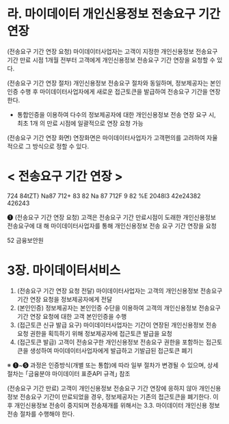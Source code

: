 # 라. 마이데이터 개인신용정보 전송요구 기간 연장

(전송요구 기간 연장 요청) 마이데이터사업자는 고객이 지정한 개인신용정보 전송요구
기간 만료 시점 1개월 전부터 고객에게 개인신용정보 전송요구 기간 연장을 요청할 수 있다.

(전송요구 기간 연장 절차) 개인신용정보 전송요구 절차와 동일하며, 정보제공자는
본인인증 수행 후 마이데이터사업자에게 새로운 접근토큰을 발급하여 전송요구
기간을 연장한다.

- 통합인증을 이용하여 다수의 정보제공자에 대한 개인신용정보 전송 연장 요구 시, 최초 1개
의 만료 시점에 일괄적으로 연장 요청 가능

(전송요구 기간 연장 화면) 연장화면은 마이데이터사업자가 고객편의를 고려하여
자율적으로 그 방식으로 정할 수 있다.

# &lt; 전송요구 기간 연장 &gt;

724 84tZT} Na87 712+ 83 82 Na 87 712F 9 82 %E 2048l3 42e24382 426243

❶ (전송요구 기간 연장 요청) 고객은 전송요구 기간 만료시점이 도래한 개인신용정보 전송요구에 대
해 마이데이터사업자를 통해 개인신용정보 전송 요구 기간 연장을 요청

52 금융보안원

# 3장. 마이데이터서비스

1. (전송요구 기간 연장 요청 전달) 마이데이터사업자는 고객의 개인신용정보 전송요구 기간 연장 요청을 정보제공자에게 전달
2. (본인인증) 정보제공자는 본인인증 수단을 이용하여 고객의 개인신용정보 전송요구 기간 연장 요청에 대한 고객 본인인증을 수행
3. (접근토큰 신규 발급 요구) 마이데이터사업자는 기간이 연장된 개인신용정보 전송 요청 권한을 획득하기 위해 정보제공자에 접근토큰 발급을 요청
4. (접근토큰 발급) 고객이 전송요구한 개인신용정보 전송요구 권한을 포함하는 접근토큰을 생성하여 마이데이터사업자에게 발급하고 기발급된 접근토큰 폐기

※ ❶~❺ 과정은 인증방식(개별 또는 통합)에 따라 일부 절차가 변경될 수 있으며, 상세 절차는 ｢금융분야 마이데이터 표준API 규격｣ 참조

(전송요구 기간 만료) 고객이 개인신용정보 전송요구 기간 연장에 응하지 않아 개인신용 정보 전송요구 기간이 만료되었을 경우, 정보제공자는 기존의 접근토큰을 폐기한다. 이후 개인신용정보 전송이 중지되며 전송재개를 위해서는 3.3. 마이데이터 개인신용 정보 전송 절차를 수행해야 한다.
